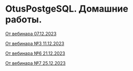 # OtusPostgeSQL. Домашние работы.

[От вебинара 07.12.2023](https://github.com/protreck/OtusPostgreSQL/blob/main/Вебинар%20№2%20%40%7B2023-12-07%7D.md)

[От вебинара №3 11.12.2023](https://github.com/protreck/OtusPostgreSQL/blob/main/Вебинар%20№3%20%40%7B2023-12-11%7D.md)

[От вебинара №6 21.12.2023](https://github.com/protreck/OtusPostgreSQL/blob/main/Вебинар%20№6%20%40%7B2023-12-21%7D.md)

[От вебинара №7 25.12.2023](https://github.com/protreck/OtusPostgreSQL/blob/main/Вебинар%20№7%20%40%7B2023-12-25%7D.md)

